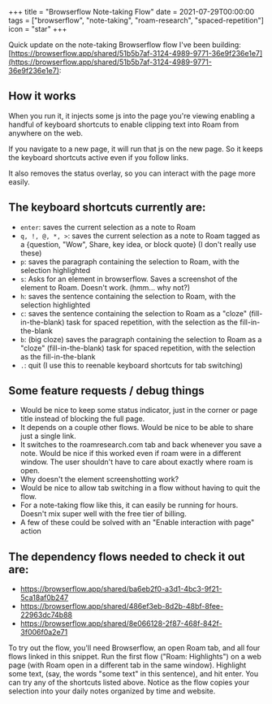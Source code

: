 +++
title = "Browserflow Note-taking Flow"
date = 2021-07-29T00:00:00
tags = ["browserflow", "note-taking", "roam-research", "spaced-repetition"]
icon = "star"
+++

Quick update on the note-taking Browserflow flow I've been building: [https://browserflow.app/shared/51b5b7af-3124-4989-9771-36e9f236e1e7](https://browserflow.app/shared/51b5b7af-3124-4989-9771-36e9f236e1e7):

## How it works

When you run it, it injects some js into the page you're viewing enabling a handful of keyboard shortcuts to enable clipping text into Roam from anywhere on the web.

If you navigate to a new page, it will run that js on the new page. So it keeps the keyboard shortcuts active even if you follow links.

It also removes the status overlay, so you can interact with the page more easily.

## The keyboard shortcuts currently are:
- `enter`: saves the current selection as a note to Roam
- `q, !, @, *, >`: saves the current selection as a note to Roam tagged as a {question, "Wow", Share, key idea, or block quote} (I don't really use these)
- `p`: saves the paragraph containing the selection to Roam, with the selection highlighted
- `s`: Asks for an element in browserflow. Saves a screenshot of the element to Roam. Doesn't work. (hmm... why not?)
- `h`: saves the sentence containing the selection to Roam, with the selection highlighted
- `c`: saves the sentence containing the selection to Roam as a "cloze" (fill-in-the-blank) task for spaced repetition, with the selection as the fill-in-the-blank
- `b`: (big cloze) saves the paragraph containing the selection to Roam as a "cloze" (fill-in-the-blank) task for spaced repetition, with the selection as the fill-in-the-blank
- `.`: quit (I use this to reenable keyboard shortcuts for tab switching)

## Some feature requests / debug things
- Would be nice to keep some status indicator, just in the corner or page title instead of blocking the full page.
- It depends on a couple other flows. Would be nice to be able to share just a single link.
- It switches to the roamresearch.com tab and back whenever you save a note. Would be nice if this worked even if roam were in a different window. The user shouldn't have to care about exactly where roam is open.
- Why doesn't the element screenshotting work?
- Would be nice to allow tab switching in a flow without having to quit the flow.
- For a note-taking flow like this, it can easily be running for hours. Doesn't mix super well with the free tier of billing.
- A few of these could be solved with an "Enable interaction with page" action

## The dependency flows needed to check it out are:
- https://browserflow.app/shared/ba6eb2f0-a3d1-4bc3-9f21-5ca18af0b247
- https://browserflow.app/shared/486ef3eb-8d2b-48bf-8fee-22963dc74b88
- https://browserflow.app/shared/8e066128-2f87-468f-842f-3f006f0a2e71

To try out the flow, you'll need Browserflow, an open Roam tab, and all four flows linked in this snippet. Run the first flow ("Roam: Highlights") on a web page (with Roam open in a different tab in the same window). Highlight some text, (say, the words "some text" in this sentence), and hit enter. You can try any of the shortcuts listed above. Notice as the flow copies your selection into your daily notes organized by time and website.
